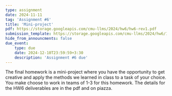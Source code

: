 ```yaml
---
type: assignment
date: 2024-11-11
tag: 'Assignment #6'
title: 'Mini-project'
pdf: https://storage.googleapis.com/cmu-llms/2024/hw6/hw6-rev1.pdf
submission_template: https://storage.googleapis.com/cmu-llms/2024/hw6/11_667_2024_homework_6_template.zip
hide_from_announcments: false
due_event: 
    type: due
    date: 2024-12-10T23:59:59+3:30
    description: 'Assignment #6 due'
---
```


The final homework is a mini-project where you have the opportunity to get creative and apply the methods we learned in class to a task of your choice. You make choose to work in teams of 1-3 for this homework. The details for the HW6 deliverables are in the pdf and on piazza. 

